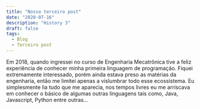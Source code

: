 ```yaml
---
title: "Nosso terceiro post"
date: "2020-07-16"
description: "History 3"
draft: false
tags:
  - Blog
  - Terceiro post
---
```


Em 2018, quando ingressei no curso de Engenharia Mecatrônica tive a feliz experiência de conhecer minha primeira linguagem de programação. Fiquei extremamente interessado, porém ainda estava preso as matérias da engenharia, então me limitei apenas a vislumbrar todo esse ecossistema. Eu simplesmente lia tudo que me aparecia, nos tempos livres eu me arriscava em conhecer o básico de algumas outras linguagens tais como, Java, Javascript, Python entre outras...

